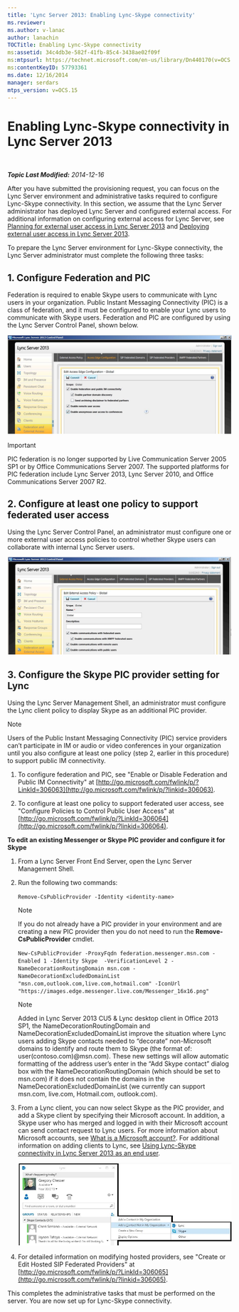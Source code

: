 ```yaml
---
title: 'Lync Server 2013: Enabling Lync-Skype connectivity'
ms.reviewer: 
ms.author: v-lanac
author: lanachin
TOCTitle: Enabling Lync-Skype connectivity
ms:assetid: 34c4db3e-582f-41fb-85c4-3438ae02f09f
ms:mtpsurl: https://technet.microsoft.com/en-us/library/Dn440170(v=OCS.15)
ms:contentKeyID: 57793361
ms.date: 12/16/2014
manager: serdars
mtps_version: v=OCS.15
---
```


<div data-xmlns="http://www.w3.org/1999/xhtml">

<div class="topic" data-xmlns="http://www.w3.org/1999/xhtml" data-msxsl="urn:schemas-microsoft-com:xslt" data-cs="http://msdn.microsoft.com/en-us/">

<div data-asp="http://msdn2.microsoft.com/asp">

# Enabling Lync-Skype connectivity in Lync Server 2013

</div>

<div id="mainSection">

<div id="mainBody">

<span> </span>

_**Topic Last Modified:** 2014-12-16_

After you have submitted the provisioning request, you can focus on the Lync Server environment and administrative tasks required to configure Lync-Skype connectivity. In this section, we assume that the Lync Server administrator has deployed Lync Server and configured external access. For additional information on configuring external access for Lync Server, see [Planning for external user access in Lync Server 2013](lync-server-2013-planning-for-external-user-access.md) and [Deploying external user access in Lync Server 2013](lync-server-2013-deploying-external-user-access.md).

To prepare the Lync Server environment for Lync-Skype connectivity, the Lync Server administrator must complete the following three tasks:

<div>

## 1\. Configure Federation and PIC

Federation is required to enable Skype users to communicate with Lync users in your organization. Public Instant Messaging Connectivity (PIC) is a class of federation, and it must be configured to enable your Lync users to communicate with Skype users. Federation and PIC are configured by using the Lync Server Control Panel, shown below.

![Showing PIC](images/Dn440170.451b94e3-0b38-488c-835f-1f25690e8074(OCS.15).jpg "Showing PIC")

<div>


> [!IMPORTANT]  
> PIC federation is no longer supported by Live Communication Server 2005 SP1 or by Office Communications Server 2007. The supported platforms for PIC federation include Lync Server 2013, Lync Server 2010, and Office Communications Server 2007 R2.



</div>

</div>

<div>

## 2\. Configure at least one policy to support federated user access

Using the Lync Server Control Panel, an administrator must configure one or more external user access policies to control whether Skype users can collaborate with internal Lync Server users.

![Policies](images/Dn440170.8fd46ad1-9749-422c-8c47-c16ac9032cdb(OCS.15).jpg "Policies")

</div>

<div>

## 3\. Configure the Skype PIC provider setting for Lync

Using the Lync Server Management Shell, an administrator must configure the Lync client policy to display Skype as an additional PIC provider.

<div>


> [!NOTE]  
> Users of the Public Instant Messaging Connectivity (PIC) service providers can’t participate in IM or audio or video conferences in your organization until you also configure at least one policy (step 2, earlier in this procedure) to support public IM connectivity.



</div>

1.  To configure federation and PIC, see "Enable or Disable Federation and Public IM Connectivity" at [http://go.microsoft.com/fwlink/p/?LinkId=306063](http://go.microsoft.com/fwlink/p/?linkid=306063).

2.  To configure at least one policy to support federated user access, see "Configure Policies to Control Public User Access" at [http://go.microsoft.com/fwlink/p/?LinkId=306064](http://go.microsoft.com/fwlink/p/?linkid=306064).

**To edit an existing Messenger or Skype PIC provider and configure it for Skype**

1.  From a Lync Server Front End Server, open the Lync Server Management Shell.

2.  Run the following two commands:
    
    `Remove-CsPublicProvider -Identity <identity-name>`
    
    <div>
    

    > [!NOTE]  
    > If you do not already have a PIC provider in your environment and are creating a new PIC provider then you do not need to run the <STRONG>Remove-CsPublicProvider</STRONG> cmdlet.

    
    </div>
    
    `New-CsPublicProvider -ProxyFqdn federation.messenger.msn.com -Enabled 1 -Identity Skype  -VerificationLevel 2 -NameDecorationRoutingDomain msn.com -NameDecorationExcludedDomainList "msn.com,outlook.com,live.com,hotmail.com" -IconUrl "https://images.edge.messenger.live.com/Messenger_16x16.png"`
    
    <div>
    

    > [!NOTE]  
    > Added in Lync Server 2013 CU5 &amp; Lync desktop client in Office 2013 SP1, the NameDecorationRoutingDomain and NameDecorationExcludedDomainList improve the situation where Lync users adding Skype contacts needed to “decorate” non-Microsoft domains to identify and route them to Skype (the format of: user(contoso.com)@msn.com). These new settings will allow automatic formatting of the address user’s enter in the “Add Skype contact” dialog box with the NameDecorationRoutingDomain (which should be set to msn.com) if it does not contain the domains in the NameDecorationExcludedDomainList (we currently can support msn.com, live.com, Hotmail.com, outlook.com).

    
    </div>

3.  From a Lync client, you can now select Skype as the PIC provider, and add a Skype client by specifying their Microsoft account. In addition, a Skype user who has merged and logged in with their Microsoft account can send contact request to Lync users. For more information about Microsoft accounts, see [What is a Microsoft account?](https://support.skype.com/en/faq/fa12059/what-is-a-microsoft-account). For additional information on adding clients to Lync, see [Using Lync-Skype connectivity in Lync Server 2013 as an end user](lync-server-2013-using-lync-skype-connectivity-as-an-end-user.md).
    
    ![Add Skype Contact](images/Dn440170.df0e6ed9-2374-4dfa-a815-87281989487c(OCS.15).jpg "Add Skype Contact")

4.  For detailed information on modifying hosted providers, see "Create or Edit Hosted SIP Federated Providers" at [http://go.microsoft.com/fwlink/p/?LinkId=306065](http://go.microsoft.com/fwlink/p/?linkid=306065).

This completes the administrative tasks that must be performed on the server. You are now set up for Lync-Skype connectivity.

</div>

</div>

<span> </span>

</div>

</div>

</div>

